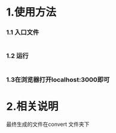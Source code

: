 # 1.使用方法

### 1.1 入口文件

``` ffmpeg.js
```

### 1.2 运行

``` 在cmd中运行 node ffmpeg.js
```


### 1.3在浏览器打开localhost:3000即可


# 2.相关说明
 
  最终生成的文件在convert 文件夹下

